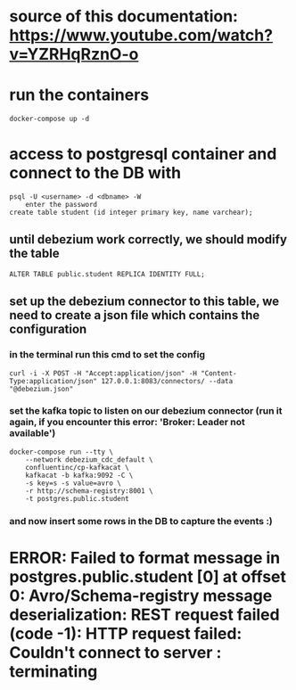 # source of this documentation: https://www.youtube.com/watch?v=YZRHqRznO-o

# run the containers
```
docker-compose up -d
```
# access to postgresql container and connect to the DB with
```
psql -U <username> -d <dbname> -W
    enter the password
create table student (id integer primary key, name varchear);
```
## until debezium work correctly, we should modify the table
```
ALTER TABLE public.student REPLICA IDENTITY FULL;
```
## set up the debezium connector to this table, we need to create a json file which contains the configuration
### in the terminal run this cmd to set the config
```
curl -i -X POST -H "Accept:application/json" -H "Content-Type:application/json" 127.0.0.1:8083/connectors/ --data "@debezium.json"
```

### set the kafka topic to listen on our debezium connector (run it again, if you encounter this error: 'Broker: Leader not available')
```
docker-compose run --tty \
    --network debezium_cdc_default \
    confluentinc/cp-kafkacat \
    kafkacat -b kafka:9092 -C \
    -s key=s -s value=avro \
    -r http://schema-registry:8001 \
    -t postgres.public.student
```

### and now insert some rows in  the DB to capture the events :)

# ERROR: Failed to format message in postgres.public.student [0] at offset 0: Avro/Schema-registry message deserialization: REST request failed (code -1): HTTP request failed: Couldn't connect to server : terminating